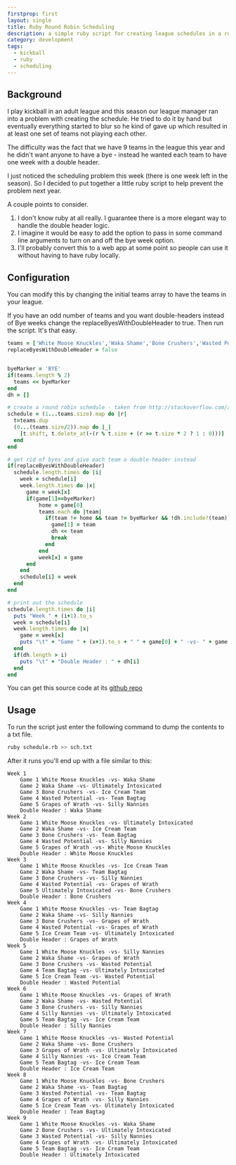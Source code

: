 ```yaml
---
firstprop: first
layout: single
title: Ruby Round Robin Scheduling
description: a simple ruby script for creating league schedules in a round robin fashion making sure to avoid duplicate matches
category: development
tags:
  - kickball
  - ruby
  - scheduling
---
```

## Background
I play kickball in an adult league and this season our league manager ran into a problem with
creating the schedule.  He tried to do it by hand but eventually everything started to blur so
he kind of gave up which resulted in at least one set of teams not playing each other.

The difficulty was the fact that we have 9 teams in the league this year and he didn't want
anyone to have a bye - instead he wanted each team to have one week with a double header.

I just noticed the scheduling problem this week (there is one week left in the season). So I
decided to put together a little ruby script to help prevent the problem next year.

A couple points to consider.

1. I don't know ruby at all really.  I guarantee there is a more elegant way to handle the
double header logic.
2. I imagine it would be easy to add the option to pass in some command line arguments to turn
on and off the bye week option.
3. I'll probably convert this to a web app at some point so people can use it without having
to have ruby locally.


## Configuration
You can modify this by changing the initial teams array to have the teams in your
league.

If you have an odd number of teams and you want double-headers instead of Bye weeks
change the replaceByesWithDoubleHeader to true.  Then run the script.  It's that easy.


```ruby
teams = ['White Moose Knuckles','Waka Shame','Bone Crushers','Wasted Potential','Grapes of Wrath','Silly Nannies','Team Bagtag','Ice Cream Team','Ultimately Intoxicated']
replaceByesWithDoubleHeader = false


byeMarker = 'BYE'
if(teams.length % 2)
  teams << byeMarker
end
dh = []

# create a round robin schedule - taken from http://stackoverflow.com/a/1916548/7329
schedule = (1...teams.size).map do |r|
  t=teams.dup
  (0...(teams.size/2)).map do |_|
    [t.shift, t.delete_at(-(r % t.size + (r >= t.size * 2 ? 1 : 0)))]
  end
end

# get rid of byes and give each team a double-header instead
if(replaceByesWithDoubleHeader)
  schedule.length.times do |i|
    week = schedule[i]
    week.length.times do |x|
      game = week[x]
      if(game[1]==byeMarker)
          home = game[0]
          teams.each do |team|
            if(team != home && team != byeMarker && !dh.include?(team))
              game[1] = team
              dh << team
              break
            end
          end
          week[x] = game
      end
    end
    schedule[i] = week
  end
end

# print out the schedule
schedule.length.times do |i|
  puts "Week " + (i+1).to_s
  week = schedule[i]
  week.length.times do |x|
    game = week[x]
    puts "\t" + "Game " + (x+1).to_s + " " + game[0] + " -vs- " + game[1]
  end
  if(dh.length > i)
    puts "\t" + "Double Header : " + dh[i]
  end
end
```

You can get this source code at its [github repo](https://github.com/finalcut/round-robin-schedule)

## Usage

To run the script just enter the following command to dump the contents to a txt file.

```sh
ruby schedule.rb >> sch.txt
```

After it runs you'll end up with a file similar to this:

```ObjDump
Week 1
	Game 1 White Moose Knuckles -vs- Waka Shame
	Game 2 Waka Shame -vs- Ultimately Intoxicated
	Game 3 Bone Crushers -vs- Ice Cream Team
	Game 4 Wasted Potential -vs- Team Bagtag
	Game 5 Grapes of Wrath -vs- Silly Nannies
	Double Header : Waka Shame
Week 2
	Game 1 White Moose Knuckles -vs- Ultimately Intoxicated
	Game 2 Waka Shame -vs- Ice Cream Team
	Game 3 Bone Crushers -vs- Team Bagtag
	Game 4 Wasted Potential -vs- Silly Nannies
	Game 5 Grapes of Wrath -vs- White Moose Knuckles
	Double Header : White Moose Knuckles
Week 3
	Game 1 White Moose Knuckles -vs- Ice Cream Team
	Game 2 Waka Shame -vs- Team Bagtag
	Game 3 Bone Crushers -vs- Silly Nannies
	Game 4 Wasted Potential -vs- Grapes of Wrath
	Game 5 Ultimately Intoxicated -vs- Bone Crushers
	Double Header : Bone Crushers
Week 4
	Game 1 White Moose Knuckles -vs- Team Bagtag
	Game 2 Waka Shame -vs- Silly Nannies
	Game 3 Bone Crushers -vs- Grapes of Wrath
	Game 4 Wasted Potential -vs- Grapes of Wrath
	Game 5 Ice Cream Team -vs- Ultimately Intoxicated
	Double Header : Grapes of Wrath
Week 5
	Game 1 White Moose Knuckles -vs- Silly Nannies
	Game 2 Waka Shame -vs- Grapes of Wrath
	Game 3 Bone Crushers -vs- Wasted Potential
	Game 4 Team Bagtag -vs- Ultimately Intoxicated
	Game 5 Ice Cream Team -vs- Wasted Potential
	Double Header : Wasted Potential
Week 6
	Game 1 White Moose Knuckles -vs- Grapes of Wrath
	Game 2 Waka Shame -vs- Wasted Potential
	Game 3 Bone Crushers -vs- Silly Nannies
	Game 4 Silly Nannies -vs- Ultimately Intoxicated
	Game 5 Team Bagtag -vs- Ice Cream Team
	Double Header : Silly Nannies
Week 7
	Game 1 White Moose Knuckles -vs- Wasted Potential
	Game 2 Waka Shame -vs- Bone Crushers
	Game 3 Grapes of Wrath -vs- Ultimately Intoxicated
	Game 4 Silly Nannies -vs- Ice Cream Team
	Game 5 Team Bagtag -vs- Ice Cream Team
	Double Header : Ice Cream Team
Week 8
	Game 1 White Moose Knuckles -vs- Bone Crushers
	Game 2 Waka Shame -vs- Team Bagtag
	Game 3 Wasted Potential -vs- Team Bagtag
	Game 4 Grapes of Wrath -vs- Silly Nannies
	Game 5 Ice Cream Team -vs- Ultimately Intoxicated
	Double Header : Team Bagtag
Week 9
	Game 1 White Moose Knuckles -vs- Waka Shame
	Game 2 Bone Crushers -vs- Ultimately Intoxicated
	Game 3 Wasted Potential -vs- Silly Nannies
	Game 4 Grapes of Wrath -vs- Ultimately Intoxicated
	Game 5 Team Bagtag -vs- Ice Cream Team
	Double Header : Ultimately Intoxicated
```
